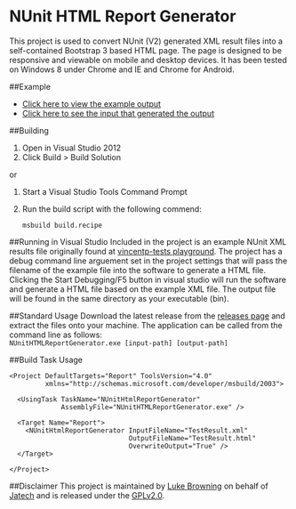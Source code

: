 NUnit HTML Report Generator
===========================
This project is used to convert NUnit (V2) generated XML result files into a self-contained Bootstrap 3 based HTML page. The page is designed to be responsive and viewable on mobile and desktop devices. It has been tested on Windows 8 under Chrome and IE and Chrome for Android.

##Example
* [Click here to view the example output](http://htmlpreview.github.io/?https://github.com/JatechUK/NUnit-HTML-Report-Generator/blob/master/ExampleResults.html)
* [Click here to see the input that generated the output](https://raw.githubusercontent.com/JatechUK/NUnit-HTML-Report-Generator/master/NUnit%20HTML%20Report%20Generator/ExampleResults.xml)

##Building 
1. Open in Visual Studio 2012
2. Click Build > Build Solution

or

1.	Start a Visual Studio Tools Command Prompt
2.	Run the build script with the following commend:

		msbuild build.recipe

##Running in Visual Studio
Included in the project is an example NUnit XML results file originally found at [vincentp-tests playground](https://github.com/vincentp-test/playground/blob/master/test-results.xml). The project has a debug command line arguement set in the project settings that will pass the filename of the example file into the software to generate a HTML file. Clicking the Start Debugging/F5 button in visual studio will run the software and generate a HTML file based on the example XML file. The output file will be found in the same directory as your executable (bin).

##Standard Usage
Download the latest release from the [releases page](https://github.com/JatechUK/NUnit-HTML-Report-Generator/releases) and extract the files onto your machine. The application can be called from the command line as follows:  
`NUnitHTMLReportGenerator.exe [input-path] [output-path]`

##Build Task Usage

	<Project DefaultTargets="Report" ToolsVersion="4.0"
	         xmlns="http://schemas.microsoft.com/developer/msbuild/2003">
	
	  <UsingTask TaskName="NUnitHtmlReportGenerator"
	             AssemblyFile="NUnitHTMLReportGenerator.exe" />
	  
	  <Target Name="Report">
	    <NUnitHtmlReportGenerator InputFileName="TestResult.xml"
	                              OutputFileName="TestResult.html"
	                              OverwriteOutput="True" />
	  </Target>
	  
	</Project>

##Disclaimer
This project is maintained by [Luke Browning](http://github.com/luke-browning) on behalf of [Jatech](http://github.com/JatechUK) and is released under the [GPLv2.0](https://raw.githubusercontent.com/JatechUK/NUnit-HTML-Report-Generator/master/LICENSE).
